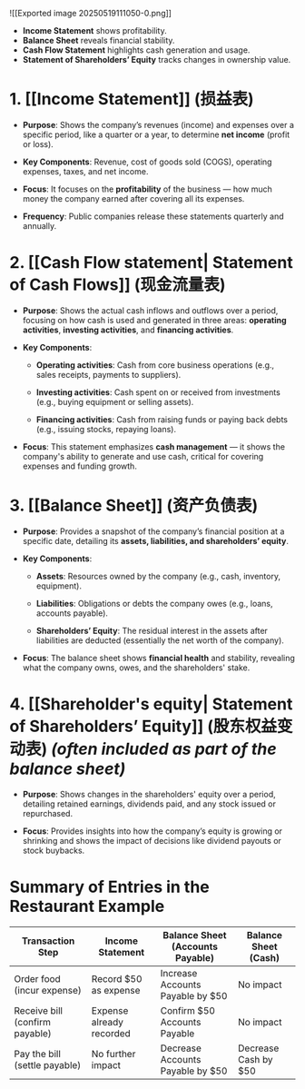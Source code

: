 
  
![[Exported image 20250519111050-0.png]]
- **Income Statement** shows profitability.
- **Balance Sheet** reveals financial stability.
- **Cash Flow Statement** highlights cash generation and usage.
- **Statement of Shareholders’ Equity** tracks changes in ownership value.
# 1. **[[Income Statement]] (损益表)**

- **Purpose**: Shows the company’s revenues (income) and expenses over a specific period, like a quarter or a year, to determine **net income** (profit or loss).
    
- **Key Components**: Revenue, cost of goods sold (COGS), operating expenses, taxes, and net income.
    
- **Focus**: It focuses on the **profitability** of the business — how much money the company earned after covering all its expenses.
    
- **Frequency**: Public companies release these statements quarterly and annually.

# 2. **[[Cash Flow statement| Statement of Cash Flows]] (现金流量表)**

- **Purpose**: Shows the actual cash inflows and outflows over a period, focusing on how cash is used and generated in three areas: **operating activities**, **investing activities**, and **financing activities**.
    
- **Key Components**:
    
    - **Operating activities**: Cash from core business operations (e.g., sales receipts, payments to suppliers).
        
    - **Investing activities**: Cash spent on or received from investments (e.g., buying equipment or selling assets).
        
    - **Financing activities**: Cash from raising funds or paying back debts (e.g., issuing stocks, repaying loans).
        
- **Focus**: This statement emphasizes **cash management** — it shows the company's ability to generate and use cash, critical for covering expenses and funding growth.

# 3. **[[Balance Sheet]] (资产负债表)**

- **Purpose**: Provides a snapshot of the company’s financial position at a specific date, detailing its **assets, liabilities, and shareholders’ equity**.
    
- **Key Components**:
    
    - **Assets**: Resources owned by the company (e.g., cash, inventory, equipment).
        
    - **Liabilities**: Obligations or debts the company owes (e.g., loans, accounts payable).
        
    - **Shareholders’ Equity**: The residual interest in the assets after liabilities are deducted (essentially the net worth of the company).
        
- **Focus**: The balance sheet shows **financial health** and stability, revealing what the company owns, owes, and the shareholders' stake.

# 4. [[Shareholder's equity| Statement of Shareholders’ Equity]] (股东权益变动表) _(often included as part of the balance sheet)_

- **Purpose**: Shows changes in the shareholders' equity over a period, detailing retained earnings, dividends paid, and any stock issued or repurchased.
    
- **Focus**: Provides insights into how the company’s equity is growing or shrinking and shows the impact of decisions like dividend payouts or stock buybacks.


# Summary of Entries in the Restaurant Example

| **Transaction Step**           | **Income Statement**     | **Balance Sheet (Accounts Payable)** | **Balance Sheet (Cash)** |
| ------------------------------ | ------------------------ | ------------------------------------ | ------------------------ |
| Order food (incur expense)     | Record $50 as expense    | Increase Accounts Payable by $50     | No impact                |
| Receive bill (confirm payable) | Expense already recorded | Confirm $50 Accounts Payable         | No impact                |
| Pay the bill (settle payable)  | No further impact        | Decrease Accounts Payable by $50     | Decrease Cash by $50     |